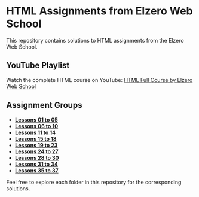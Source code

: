 # HTML Assignments from Elzero Web School

This repository contains solutions to HTML assignments from the Elzero Web School.

## YouTube Playlist
Watch the complete HTML course on YouTube: [HTML Full Course by Elzero Web School](https://youtube.com/playlist?list=PLDoPjvoNmBAw_t_XWUFbBX-c9MafPk9ji&si=Qfk2w7YeOEi9hEm4)

## Assignment Groups

- **[Lessons 01 to 05](https://elzero.org/html-assignments-lesson-from-1-to-5/)**
- **[Lessons 06 to 10](https://elzero.org/html-assignments-lesson-from-6-to-10/)**
- **[Lessons 11 to 14](https://elzero.org/html-assignments-lesson-from-11-to-14/)**
- **[Lessons 15 to 18](https://elzero.org/html-assignments-lesson-from-15-to-18/)**
- **[Lessons 19 to 23](https://elzero.org/html-assignments-lesson-from-19-to-23/)**
- **[Lessons 24 to 27](https://elzero.org/html-assignments-lesson-from-24-to-27/)**
- **[Lessons 28 to 30](https://elzero.org/html-assignments-lesson-from-28-to-30/)**
- **[Lessons 31 to 34](https://elzero.org/html-assignments-lesson-from-31-to-34/)**
- **[Lessons 35 to 37](https://elzero.org/html-assignments-lesson-from-35-to-37/)**

Feel free to explore each folder in this repository for the corresponding solutions.
